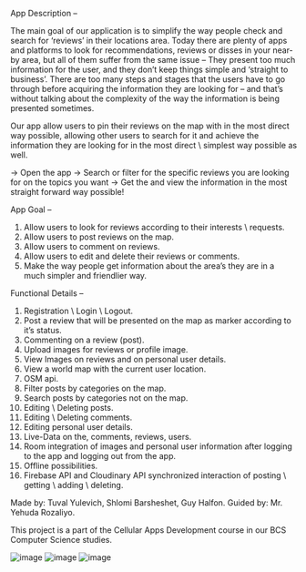 App Description –

The main goal of our application is to simplify the way people check and search for ‘reviews’ in their locations area.
Today there are plenty of apps and platforms to look for recommendations, reviews or disses in your near-by area, but all of them suffer from the same issue – They present too much information for the user, and they don’t keep things simple and ‘straight to business’. There are too many steps and stages that the users have to go through before acquiring the information they are looking for – and that’s without talking about the complexity of the way the information is being presented sometimes.

Our app allow users to pin their reviews on the map with in the most direct way possible, allowing other users to search for it and achieve the information they are looking for in the most direct \ simplest way possible as well.

-> Open the app 
-> Search or filter for the specific reviews you are looking for on the topics you want 
-> Get the and view the information in the most straight forward way possible!

App Goal –

1. Allow users to look for reviews according to their interests \ requests.
2. Allow users to post reviews on the map.
3. Allow users to comment on reviews.
4. Allow users to edit and delete their reviews or comments.
5. Make the way people get information about the area’s they are in a much simpler and friendlier way.

Functional Details –

1. Registration \ Login \ Logout.
2. Post a review that will be presented on the map as marker according to it’s status.
3. Commenting on a review (post).
4. Upload images for reviews or profile image.
5. View Images on reviews and on personal user details.
6. View a world map with the current user location.
7. OSM api.
8. Filter posts by categories on the map.
9. Search posts by categories not on the map.
10. Editing \ Deleting posts.
11. Editing \ Deleting comments.
12. Editing personal user details.
13. Live-Data on the, comments, reviews, users.
14. Room integration of images and personal user information after logging to the app and logging out from the app. 
15. Offline possibilities.
16. Firebase API and Cloudinary API synchronized interaction of posting \ getting \ adding \ deleting.

Made by: Tuval Yulevich, Shlomi Barsheshet, Guy Halfon.
Guided by: Mr. Yehuda Rozaliyo.

This project is a part of the Cellular Apps Development course in our BCS Computer Science studies.

![image](https://github.com/user-attachments/assets/e05901a5-6848-44db-a957-d4b0ab8bb8b4) ![image](https://github.com/user-attachments/assets/99e8d08e-e418-4f33-aed3-33833f4be171) ![image](https://github.com/user-attachments/assets/87c3ad4b-0580-4dac-9e21-c39c7637d82c)





